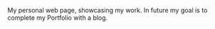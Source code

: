 My personal web page, showcasing my work. In future my goal is to complete my Portfolio with a blog.
